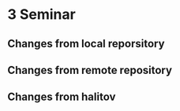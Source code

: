 # 3 Seminar

## Changes from local reporsitory


## Changes from remote repository


## Changes from halitov